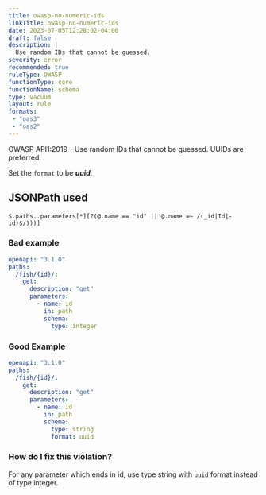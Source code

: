 ```yaml
---
title: owasp-no-numeric-ids
linkTitle: owasp-no-numeric-ids
date: 2023-07-05T12:28:02-04:00
draft: false
description: |
  Use random IDs that cannot be guessed.
severity: error
recommended: true
ruleType: OWASP
functionType: core
functionName: schema
type: vacuum
layout: rule
formats:
 - "oas3"
 - "oas2"
---
```


OWASP API1:2019 - Use random IDs that cannot be guessed. UUIDs are preferred

Set the `format` to be **_uuid_**.

## JSONPath used

`$.paths..parameters[*][?(@.name == "id" || @.name =~ /(_id|Id|-id)$/)))]`

### Bad example

```yaml
openapi: "3.1.0"
paths:
  /fish/{id}/:
    get:
      description: "get"
      parameters:
        - name: id
          in: path
          schema:
            type: integer
```
### Good Example

```yaml
openapi: "3.1.0"
paths:
  /fish/{id}/:
    get:
      description: "get"
      parameters:
        - name: id
          in: path
          schema:
            type: string
            format: uuid
```

### How do I fix this violation?

For any parameter which ends in id, use type string with `uuid` format instead of type integer.